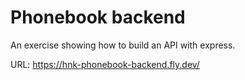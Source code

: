 # Phonebook backend
An exercise showing how to build an API with express.

URL: https://hnk-phonebook-backend.fly.dev/